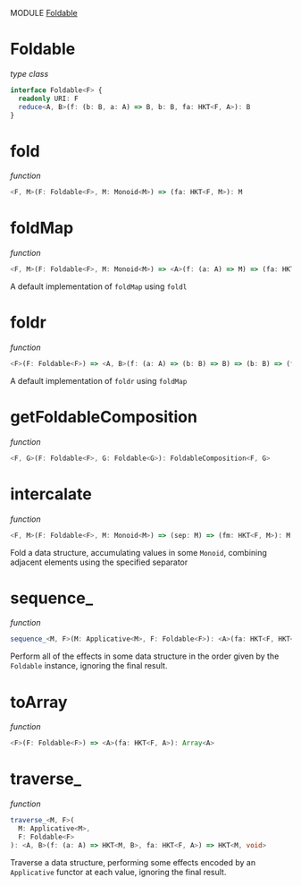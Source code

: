 MODULE [Foldable](https://github.com/gcanti/fp-ts/blob/master/src/Foldable.ts)
# Foldable
*type class*
```ts
interface Foldable<F> {
  readonly URI: F
  reduce<A, B>(f: (b: B, a: A) => B, b: B, fa: HKT<F, A>): B
}
```
# fold
*function*
```ts
<F, M>(F: Foldable<F>, M: Monoid<M>) => (fa: HKT<F, M>): M
```

# foldMap
*function*
```ts
<F, M>(F: Foldable<F>, M: Monoid<M>) => <A>(f: (a: A) => M) => (fa: HKT<F, A>): M
```
A default implementation of `foldMap` using `foldl`

# foldr
*function*
```ts
<F>(F: Foldable<F>) => <A, B>(f: (a: A) => (b: B) => B) => (b: B) => (fa: HKT<F, A>): B
```
A default implementation of `foldr` using `foldMap`

# getFoldableComposition
*function*
```ts
<F, G>(F: Foldable<F>, G: Foldable<G>): FoldableComposition<F, G>
```

# intercalate
*function*
```ts
<F, M>(F: Foldable<F>, M: Monoid<M>) => (sep: M) => (fm: HKT<F, M>): M
```
Fold a data structure, accumulating values in some `Monoid`, combining adjacent elements using the specified separator

# sequence_
*function*
```ts
sequence_<M, F>(M: Applicative<M>, F: Foldable<F>): <A>(fa: HKT<F, HKT<M, A>>) => HKT<M, void> 
```
Perform all of the effects in some data structure in the order given by the `Foldable` instance, ignoring the final result.

# toArray
*function*
```ts
<F>(F: Foldable<F>) => <A>(fa: HKT<F, A>): Array<A>
```

# traverse_
*function*
```ts
traverse_<M, F>(
  M: Applicative<M>,
  F: Foldable<F>
): <A, B>(f: (a: A) => HKT<M, B>, fa: HKT<F, A>) => HKT<M, void> 
```
Traverse a data structure, performing some effects encoded by an `Applicative` functor at each value, ignoring the final result.